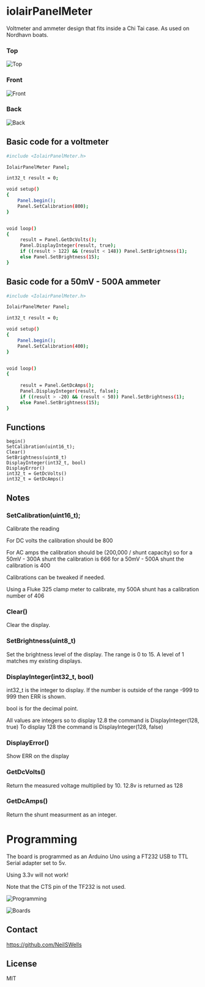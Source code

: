 # iolairPanelMeter
Voltmeter and ammeter design that fits inside a Chi Tai case. As used on Nordhavn boats.

### Top
![Top](https://user-images.githubusercontent.com/24658072/197359806-8b2dcee5-0783-47a6-9445-05b5e5f142cf.jpeg)

### Front
![Front](https://user-images.githubusercontent.com/24658072/197359959-ebc9c957-7db6-4506-979e-60a78f7a8a27.jpeg)

### Back
![Back](https://user-images.githubusercontent.com/24658072/197359964-4637b575-6289-4332-b7ec-6d419240cf4f.jpeg)

## Basic code for a voltmeter
```sh
#include <IolairPanelMeter.h>

IolairPanelMeter Panel;

int32_t result = 0;

void setup()
{
    Panel.begin();
    Panel.SetCalibration(800);
}


void loop()
{
     result = Panel.GetDcVolts();
     Panel.DisplayInteger(result, true); 
     if ((result > 122) && (result < 148)) Panel.SetBrightness(1);
     else Panel.SetBrightness(15);
}
```

## Basic code for a 50mV - 500A ammeter
```sh
#include <IolairPanelMeter.h>

IolairPanelMeter Panel;

int32_t result = 0;

void setup()
{
    Panel.begin();
    Panel.SetCalibration(400);
}


void loop()
{
     
     result = Panel.GetDcAmps();
     Panel.DisplayInteger(result, false);
     if ((result > -20) && (result < 50)) Panel.SetBrightness(1);
     else Panel.SetBrightness(15);
}
```

## Functions
    begin()
    SetCalibration(uint16_t);
    Clear()
    SetBrightness(uint8_t)
    DisplayInteger(int32_t, bool)
    DisplayError()
    int32_t = GetDcVolts()
    int32_t = GetDcAmps()

## Notes

### SetCalibration(uint16_t);
Calibrate the reading

For DC volts the calibration should be 800

For AC amps the calibration should be (200,000 / shunt capacity)
so for a 50mV - 300A shunt the calibration is 666
for a 50mV - 500A shunt the calibration is 400

Calibrations can be tweaked if needed.

Using a Fluke 325 clamp meter to calibrate, my 500A shunt has a calibration number of 406


### Clear()
Clear the display.

### SetBrightness(uint8_t)
Set the brightness level of the display.
The range is 0 to 15.
A level of 1 matches my existing displays.


### DisplayInteger(int32_t, bool)
int32_t is the integer to display. If the number is outside of the range -999 to 999
then ERR is shown.

bool is for the decimal point.

All values are integers so to display 12.8 the command is DisplayInteger(128, true)
To display 128 the command is DisplayInteger(128, false)


### DisplayError()
Show ERR on the display


### GetDcVolts()
Return the measured voltage multiplied by 10. 12.8v is returned as 128


### GetDcAmps()
Return the shunt measurment as an integer.


# Programming
The board is programmed as an Arduino Uno using a FT232 USB to TTL Serial adapter set to 5v.

Using 3.3v will not work!

Note that the CTS pin of the TF232 is not used.

![Programming](https://user-images.githubusercontent.com/24658072/197359772-437d15f7-9625-44b8-aa52-71ec670c641e.jpeg)


![Boards](https://user-images.githubusercontent.com/24658072/197359983-6b79fd06-d3c4-4280-88e6-9469cef94759.jpeg)


## Contact
https://github.com/NeilSWells

## License

MIT
